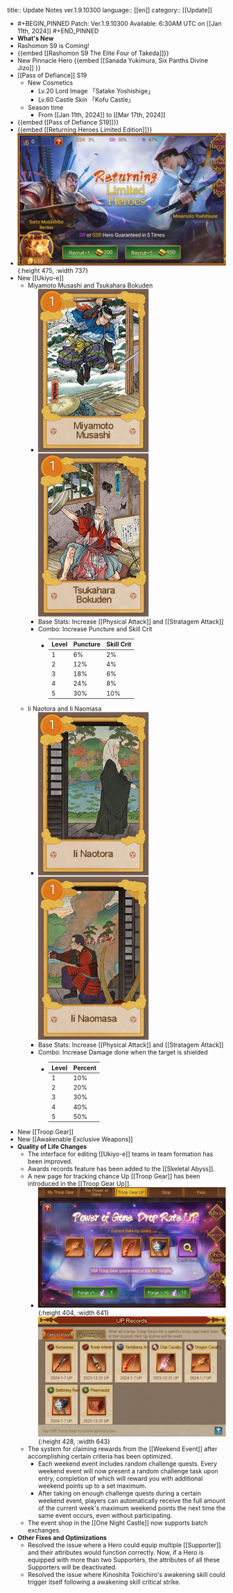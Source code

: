 title:: Update Notes ver.1.9.10300
language:: [[en]]
category:: [[Update]]

- #+BEGIN_PINNED
  Patch: Ver.1.9.10300
  Available: 6:30AM UTC on [[Jan 11th, 2024]] 
  #+END_PINNED
- **What's New**
- Rashomon S9 is Coming!
- {{embed [[Rashomon S9 The Elite Four of Takeda]]}}
- New Pinnacle Hero {{embed [[Sanada Yukimura, Six Panths Divine Jizo]] }}
- [[Pass of Defiance]] S19
	- New Cosmetics
		- Lv.20 Lord Image 「Satake Yoshishige」
		- Lv.60 Castle Skin 「Kofu Castle」
	- Season time
		- From [[Jan 11th, 2024]] to [[Mar 17th, 2024]]
- {{embed [[Pass of Defiance S19]]}}
- {{embed [[Returning Heroes Limited Edition]]}}
- ![240111_102913.png](../assets/240111_102913_1704942189720_0.png){:height 475, :width 737}
- New [[Ukiyo-e]]
	- Miyamoto Musashi and Tsukahara Bokuden
		- ![240111_103058.png](../assets/240111_103058_1704943333282_0.png) ![240111_103123.png](../assets/240111_103123_1704943339023_0.png)
		- Base Stats: Increase [[Physical Attack]] and [[Stratagem Attack]]
		- Combo: Increase Puncture and Skill Crit
			- | Level | Puncture | Skill Crit |
			  | --- | --- | --- |
			  | 1 | 6% | 2% |
			  | 2 | 12% | 4% |
			  | 3 | 18% | 6% |
			  | 4 | 24% | 8% |
			  | 5 | 30% | 10% |
	- Ii Naotora and Ii Naomasa
		- ![240111_103209.png](../assets/240111_103209_1704943352660_0.png) ![240111_103147.png](../assets/240111_103147_1704943356378_0.png)
		- Base Stats: Increase [[Physical Attack]] and [[Stratagem Attack]]
		- Combo: Increase Damage done when the target is shielded
			- | Level | Percent |
			  | --- | --- |
			  | 1 | 10% |
			  | 2 | 20% |
			  | 3 | 30% |
			  | 4 | 40% |
			  | 5 | 50% |
- New [[Troop Gear]]
- New [[Awakenable Exclusive Weapons]]
- **Quality of Life Changes**
	- The interface for editing [[Ukiyo-e]] teams in team formation has been improved.
	- Awards records feature has been added to the [[Skeletal Abyss]].
	- A new page for tracking chance Up [[Troop Gear]] has been introduced in the [[Troop Gear Up]].
		- ![240111_103310.png](../assets/240111_103310_1704943652890_0.png){:height 404, :width 641}  ![240111_103247.png](../assets/240111_103247_1704943643215_0.png){:height 428, :width 643}
	- The system for claiming rewards from the [[Weekend Event]] after accomplishing certain criteria has been optimized.
		- Each weekend event includes random challenge quests. Every weekend event will now present a random challenge task upon entry, completion of which will reward you with additional weekend points up to a set maximum.
		- After taking on enough challenge quests during a certain weekend event, players can automatically receive the full amount of the current week's maximum weekend points the next time the same event occurs, even without participating.
	- The event shop in the [[One Night Castle]] now supports batch exchanges.
- **Other Fixes and Optimizations**
	- Resolved the issue where a Hero could equip multiple [[Supporter]] and their attributes would function correctly. Now, if a Hero is equipped with more than two Supporters, the attributes of all these Supporters will be deactivated.
	- Resolved the issue where Kinoshita Tokichiro's awakening skill could trigger itself following a awakening skill critical strike.